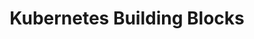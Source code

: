 ---
title: "Kubernetes Building Blocks"
description: "This section covers the fundamental components of Kubernetes, including Pods, Services, Deployments, and more. Understanding these building blocks is essential for effectively deploying and managing applications in a Kubernetes environment."
banner: "images/exoscale-icon.svg"
weight: 4
tags: [kubernetes, deployment, kubernetes-resources, job]
level: "introductory"
categories: [exoscale,kubernetes]
---